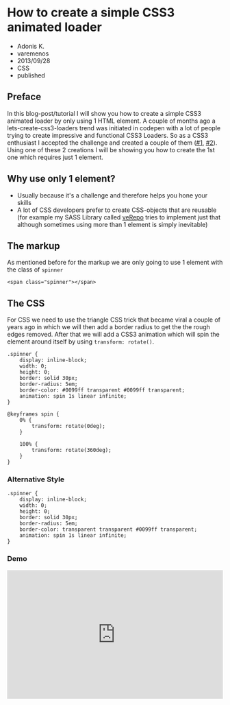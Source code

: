 # How to create a simple CSS3 animated loader
- Adonis K.
- varemenos
- 2013/09/28
- CSS
- published

## Preface

In this blog-post/tutorial I will show you how to create a simple CSS3 animated loader by only using 1 HTML element. A couple of months ago a lets-create-css3-loaders trend was initiated in codepen with a lot of people trying to create impressive and functional CSS3 Loaders. So as a CSS3 enthusiast I accepted the challenge and created a couple of them ([#1](http://codepen.io/varemenos/pen/EeulL), [#2](http://codepen.io/varemenos/pen/oJLge)). Using one of these 2 creations I will be showing you how to create the 1st one which requires just 1 element.

## Why use only 1 element?

* Usually because it's a challenge and therefore helps you hone your skills
* A lot of CSS developers prefer to create CSS-objects that are reusable (for example my SASS Library called [veRepo](https://github.com/varemenos/verepo) tries to implement just that although sometimes using more than 1 element is simply inevitable)

## The markup

As mentioned before for the markup we are only going to use 1 element with the class of `spinner`

<pre class="line-numbers"><code class="language-markup">&lt;span class="spinner">&lt;/span></code></pre>

## The CSS

For CSS we need to use the triangle CSS trick that became viral a couple of years ago in which we will then add a border radius to get the the rough edges removed. After that we will add a CSS3 animation which will spin the element around itself by using `transform: rotate()`.

<pre class="line-numbers"><code class="language-css">.spinner {
	display: inline-block;
	width: 0;
	height: 0;
	border: solid 30px;
	border-radius: 5em;
	border-color: #0099ff transparent #0099ff transparent;
	animation: spin 1s linear infinite;
}

@keyframes spin {
	0% {
		transform: rotate(0deg);
	}

	100% {
		transform: rotate(360deg);
	}
}</code></pre>

### Alternative Style

<pre class="line-numbers"><code class="language-css">.spinner {
	display: inline-block;
	width: 0;
	height: 0;
	border: solid 30px;
	border-radius: 5em;
	border-color: transparent transparent #0099ff transparent;
	animation: spin 1s linear infinite;
}</code></pre>

### Demo

<iframe src="http://codepen.io/varemenos/full/EeulL" frameborder="0" style="width: 100%; height: 300px; padding: 0; box-sizing: border-box;"></iframe>
